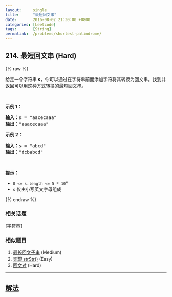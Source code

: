 ```yaml
---
layout:     single
title:      "最短回文串"
date:       2016-08-02 21:30:00 +0800
categories: [Leetcode]
tags:       [String]
permalink:  /problems/shortest-palindrome/
---
```


## 214. 最短回文串 (Hard)

{% raw %}

<p>给定一个字符串 <em><strong>s</strong></em>，你可以通过在字符串前面添加字符将其转换为回文串。找到并返回可以用这种方式转换的最短回文串。</p>

<p> </p>

<p><strong>示例 1：</strong></p>

<pre>
<strong>输入：</strong>s = "aacecaaa"
<strong>输出：</strong>"aaacecaaa"
</pre>

<p><strong>示例 2：</strong></p>

<pre>
<strong>输入：</strong>s = "abcd"
<strong>输出：</strong>"dcbabcd"
</pre>

<p> </p>

<p><strong>提示：</strong></p>

<ul>
	<li><code>0 <= s.length <= 5 * 10<sup>4</sup></code></li>
	<li><code>s</code> 仅由小写英文字母组成</li>
</ul>

{% endraw %}

### 相关话题
  [[字符串](https://github.com/openset/leetcode/tree/master/tag/string/README.md)]

### 相似题目
  1. [最长回文子串](/problems/longest-palindromic-substring) (Medium)
  1. [实现 strStr()](/problems/implement-strstr) (Easy)
  1. [回文对](/problems/palindrome-pairs) (Hard)

---

## [解法](https://github.com/openset/leetcode/tree/master/problems/shortest-palindrome)
